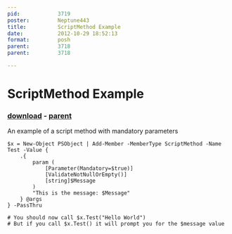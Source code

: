 ```yaml
---
pid:            3719
poster:         Neptune443
title:          ScriptMethod Example
date:           2012-10-29 18:52:13
format:         posh
parent:         3718
parent:         3718

---
```


# ScriptMethod Example

### [download](3719.ps1) - [parent](3718.md)

An example of a script method with mandatory parameters

```posh
$x = New-Object PSObject | Add-Member -MemberType ScriptMethod -Name Test -Value {
    .{
        param (	
            [Parameter(Mandatory=$true)]
            [ValidateNotNullOrEmpty()]
	        [string]$Message
        )
        "This is the message: $Message"
    } @args 
} -PassThru

# You should now call $x.Test("Hello World")
# But if you call $x.Test() it will prompt you for the $message value
```

